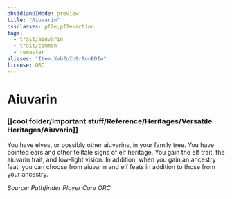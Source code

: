 ```yaml
---
obsidianUIMode: preview
title: "Aiuvarin"
cssclasses: pf2e,pf2e-action
tags:
  - trait/aiuvarin
  - trait/common
  - remaster
aliases: "Item.XvbZoIb9r8onBDIw"
license: ORC
---
```

# Aiuvarin

### [[cool folder/Important stuff/Reference/Heritages/Versatile Heritages/Aiuvarin]]






You have elves, or possibly other aiuvarins, in your family tree. You have pointed ears and other telltale signs of elf heritage. You gain the elf trait, the aiuvarin trait, and low-light vision. In addition, when you gain an ancestry feat, you can choose from aiuvarin and elf feats in addition to those from your ancestry.

*Source: Pathfinder Player Core*
*ORC*